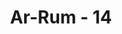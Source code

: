 ---
title: "Ar-Rum - 14"
no: 14
arabic_no: ١٤
ayah: وَيَوْمَ تَقُوْمُ السَّاعَةُ يَوْمَىِٕذٍ يَّتَفَرَّقُوْنَ 
translation: "Dan pada hari (ketika) terjadi Kiamat, pada hari itu manusia terpecah-pecah (dalam kelompok). "
tafsir: "Apabila di dunia ini ada kesetiaan antara kaum musyrik dengan berhala-berhala mereka, kesetiaan pengikut dengan pemimpinnya, dan kesetiaan antara mereka sendiri untuk berkumpul dan berserikat guna menyembah serta mempertahankan berhala-berhala itu, maka di akhirat kelak segala macam hubungan akan terputus semuanya. Yang disembah tidak akan memperhatikan kepada yang menyembah. Begitu pula yang menyembah tidak akan melihat kepada kawannya atau berhala yang disembah. Pada waktu itu, masing-masing pribadi mengurus dirinya sendiri, seperti firman Allah:\n\nSetiap orang dari mereka pada hari itu mempunyai urusan yang menyibukkannya. ('Abasa/80: 37)\n\nPada hari Kiamat kaum Muslimin dan orang-orang kafir terpisah. Mereka mempunyai urusan sendiri-sendiri seperti yang akan diterangkan pada ayat-ayat berikut ini."
---